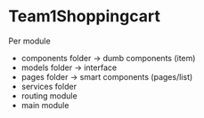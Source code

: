 # Team1Shoppingcart

Per module
- components folder -> dumb components (item)
- models folder -> interface
- pages folder -> smart components (pages/list)
- services folder
- routing module
- main module
